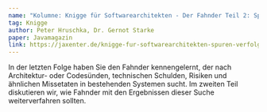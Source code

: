 ```yaml
---
name: "Kolumne: Knigge für Softwarearchitekten - Der Fahnder Teil 2: Spuren verfolgen"
tag: Knigge
author: Peter Hruschka, Dr. Gernot Starke
paper: Javamagazin
link: https://jaxenter.de/knigge-fur-softwarearchitekten-spuren-verfolgen-1531
---
```

In der letzten Folge haben Sie den Fahnder kennengelernt, der nach Architektur- oder Codesünden, 
technischen Schulden, Risiken und ähnlichen Missetaten in bestehenden Systemen sucht. 
Im zweiten Teil diskutieren wir, wie Fahnder mit den Ergebnissen dieser Suche weiterverfahren sollten.



